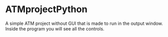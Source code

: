# ATMprojectPython
A simple ATM project without GUI that is made to run in the output window.
Inside the program you will see all the controls.
